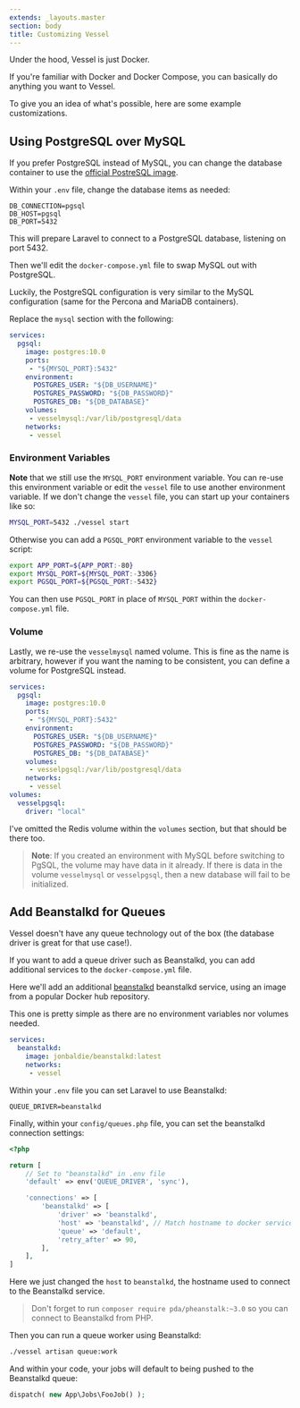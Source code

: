 ```yaml
---
extends: _layouts.master
section: body
title: Customizing Vessel
---
```


<p class="intro">Under the hood, Vessel is just Docker.</p>

If you're familiar with Docker and Docker Compose, you can basically do anything you want to Vessel.

To give you an idea of what's possible, here are some example customizations.

<a name="pgsql" id="pgsql"></a>
## Using PostgreSQL over MySQL

If you prefer PostgreSQL instead of MySQL, you can change the database container to use the [official PostreSQL image](https://hub.docker.com/_/postgres/).

Within your `.env` file, change the database items as needed:

```
DB_CONNECTION=pgsql
DB_HOST=pgsql
DB_PORT=5432
```

This will prepare Laravel to connect to a PostgreSQL database, listening on port 5432.

Then we'll edit the `docker-compose.yml` file to swap MySQL out with PostgreSQL.

Luckily, the PostgreSQL configuration is very similar to the MySQL configuration (same for the Percona and MariaDB containers).

Replace the `mysql` section with the following:

```yaml
services:
  pgsql:
    image: postgres:10.0
    ports:
     - "${MYSQL_PORT}:5432"
    environment:
      POSTGRES_USER: "${DB_USERNAME}"
      POSTGRES_PASSWORD: "${DB_PASSWORD}"
      POSTGRES_DB: "${DB_DATABASE}"
    volumes:
     - vesselmysql:/var/lib/postgresql/data
    networks:
     - vessel
```

### Environment Variables

**Note** that we still use the `MYSQL_PORT` environment variable. You can re-use this environment variable or edit the `vessel` file to use another environment variable. If we don't change the `vessel` file, you can start up your containers like so:

```bash
MYSQL_PORT=5432 ./vessel start
```

Otherwise you can add a `PGSQL_PORT` environment variable to the `vessel` script:

```bash
export APP_PORT=${APP_PORT:-80}
export MYSQL_PORT=${MYSQL_PORT:-3306}
export PGSQL_PORT=${PGSQL_PORT:-5432}
```

You can then use `PGSQL_PORT` in place of `MYSQL_PORT` within the `docker-compose.yml` file.

### Volume

Lastly, we re-use the `vesselmysql` named volume. This is fine as the name is arbitrary, however if you want the naming to be consistent, you can define a volume for PostgreSQL instead.

```yaml
services:
  pgsql:
    image: postgres:10.0
    ports:
     - "${MYSQL_PORT}:5432"
    environment:
      POSTGRES_USER: "${DB_USERNAME}"
      POSTGRES_PASSWORD: "${DB_PASSWORD}"
      POSTGRES_DB: "${DB_DATABASE}"
    volumes:
     - vesselpgsql:/var/lib/postgresql/data
    networks:
     - vessel
volumes:
  vesselpgsql:
    driver: "local"
```

I've omitted the Redis volume within the `volumes` section, but that should be there too.

> **Note**: If you created an environment with MySQL before switching to PgSQL, the volume may have data in it already. If there is data in the volume `vesselmysql` or `vesselpgsql`, then a new database will fail to be initialized.

<a name="beanstalkd" id="beanstalkd"></a>
## Add Beanstalkd for Queues

Vessel doesn't have any queue technology out of the box (the database driver is great for that use case!).

If you want to add a queue driver such as Beanstalkd, you can add additional services to the `docker-compose.yml` file.

Here we'll add an additional [beanstalkd](https://hub.docker.com/r/jonbaldie/beanstalkd/) beanstalkd service, using an image from a popular Docker hub repository.

This one is pretty simple as there are no environment variables nor volumes needed.

```yaml
services:
  beanstalkd:
    image: jonbaldie/beanstalkd:latest
    networks:
     - vessel
```

Within your `.env` file you can set Laravel to use Beanstalkd:

```
QUEUE_DRIVER=beanstalkd
```

Finally, within your `config/queues.php` file, you can set the beanstalkd connection settings:

```php
<?php

return [
    // Set to "beanstalkd" in .env file
    'default' => env('QUEUE_DRIVER', 'sync'),

    'connections' => [
        'beanstalkd' => [
            'driver' => 'beanstalkd',
            'host' => 'beanstalkd', // Match hostname to docker service name
            'queue' => 'default',
            'retry_after' => 90,
        ],
    ],
]
```

Here we just changed the `host` to `beanstalkd`, the hostname used to connect to the Beanstalkd service.

> Don't forget to run `composer require pda/pheanstalk:~3.0` so you can connect to Beanstalkd from PHP.

Then you can run a queue worker using Beanstalkd:

```bash
./vessel artisan queue:work
```

And within your code, your jobs will default to being pushed to the Beanstalkd queue:

```php
dispatch( new App\Jobs\FooJob() );
```
